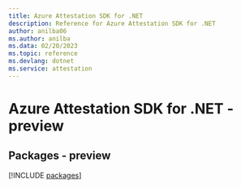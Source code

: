 ```yaml
---
title: Azure Attestation SDK for .NET
description: Reference for Azure Attestation SDK for .NET
author: anilba06
ms.author: anilba
ms.data: 02/20/2023
ms.topic: reference
ms.devlang: dotnet
ms.service: attestation
---
```

# Azure Attestation SDK for .NET - preview
## Packages - preview
[!INCLUDE [packages](attestation-index.md)]